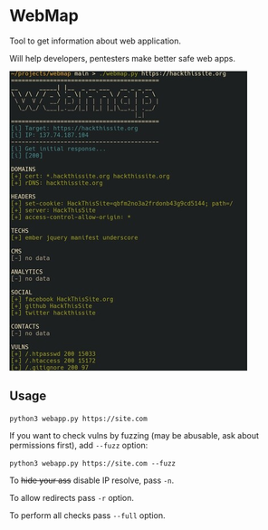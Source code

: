 # WebMap

Tool to get information about web application.

Will help developers, pentesters make better safe web apps.

![WebMap by fagci screenshot](.img/scr.jpg)

## Usage

```python3 webapp.py https://site.com```

If you want to check vulns by fuzzing (may be abusable, ask about permissions first), add `--fuzz` option:

```python3 webapp.py https://site.com --fuzz```

To ~~hide your ass~~ disable IP resolve, pass `-n`.

To allow redirects pass `-r` option.

To perform all checks pass `--full` option.
